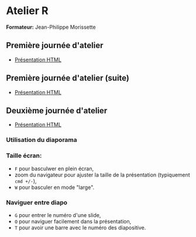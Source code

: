 # Atelier R

**Formateur:** Jean-Philippe Morissette

## Première journée d'atelier

- [Présentation HTML](https://ALEA-UdeS.github.io/Atelier-R/Atelier_1A)

## Première journée d'atelier (suite)

- [Présentation HTML](https://ALEA-UdeS.github.io/Atelier-R/Atelier_1B)

## Deuxième journée d'atelier

- [Présentation HTML](https://ALEA-UdeS.github.io/Atelier-R/Atelier_2)


### Utilisation du diaporama

### Taille écran:

  - `F` pour basculwer en plein écran,
  - zoom du navigateur pour ajuster la taille de la présentation (typiquement `cmd +/-`),
  - `W` pour basculer en mode "large".

### Naviguer entre diapo

  - `G` pour entrer le numéro d'une slide,
  - `O` pour naviguer facilement dans la présentation,
  - `T` pour avoir une barre avec le numéro des diapositive.
